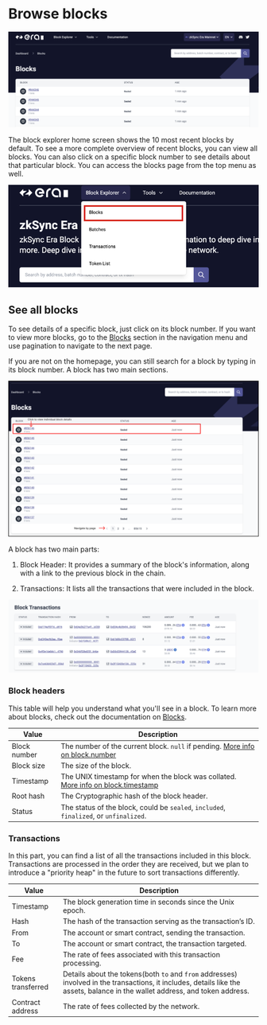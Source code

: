 # Browse blocks

![Browse blocks!](../../../assets/images/blocks.png "View blocks on zkSync")

The block explorer home screen shows the 10 most recent blocks by default. To see a more complete overview of recent blocks, you can view all blocks. You can also click on a specific block number to see details about that particular block.
You can access the blocks page from the top menu as well.

![Access the block page](../../../assets/images/block-menu.png "Blocks menu")

## See all blocks

To see details of a specific block, just click on its block number. If you want to view more blocks, go to the [Blocks](https://explorer.zksync.io/blocks/) section in the navigation menu and use pagination to navigate to the next page.

If you are not on the homepage, you can still search for a block by typing in its block number. A block has two main sections.

![Browse all blocks](../../../assets/images/view-block.png "Browse all blocks")

A block has two main parts:

1. Block Header: It provides a summary of the block's information, along with a link to the previous block in the chain.

2. Transactions: It lists all the transactions that were included in the block.

![Single block page!](../../../assets/images/single-block.png "View a single block")

### Block headers

This table will help you understand what you'll see in a block. To learn more about blocks, check out the documentation on [Blocks](../../../dev/developer-guides/transactions/blocks.md).

| Value        | Description                                                                |
| ------------ | -------------------------------------------------------------------------- |
| Block number | The number of the current block. `null` if pending. [More info on block.number](../../../dev/developer-guides/transactions/blocks.md#block-number-and-timestamp-considerations)    |
| Block size   | The size of the block.                                                     |
| Timestamp    | The UNIX timestamp for when the block was collated. [More info on block.timestamp](../../../dev/developer-guides/transactions/blocks.md#block-number-and-timestamp-considerations)|
| Root hash    | The Cryptographic hash of the block header.                                |
| Status       | The status of the block, could be `sealed`, `included`, `finalized`, or `unfinalized`. |

### Transactions

In this part, you can find a list of all the transactions included in this block. Transactions are processed in the order they are received, but we plan to introduce a "priority heap" in the future to sort transactions differently.

| Value             | Description                                                                                                                                              |
| ----------------- | ------------------------------------------------------------------------------------------------------------------------------------------------------------------------------ |
| Timestamp         | The block generation time in seconds since the Unix epoch.                                                                                               |
| Hash              | The hash of the transaction serving as the transaction’s ID.                                                                                             |
| From              | The account or smart contract, sending the transaction.                                                                                                  |
| To                | The account or smart contract, the transaction targeted.                                                                                                 |
| Fee               | The rate of fees associated with this transaction processing.                                                                                            |
| Tokens transferred| Details about the tokens(both `to` and `from` addresses) involved in the transactions, it includes, details like the assets, balance in the wallet address, and token address. |
| Contract address  | The rate of fees collected by the network.                                                                                                               |
